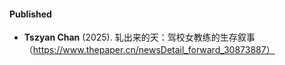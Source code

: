 
#### Published

- <strong>Tszyan Chan</strong>  (2025). 轧出来的天：驾校女教练的生存叙事
（https://www.thepaper.cn/newsDetail_forward_30873887）